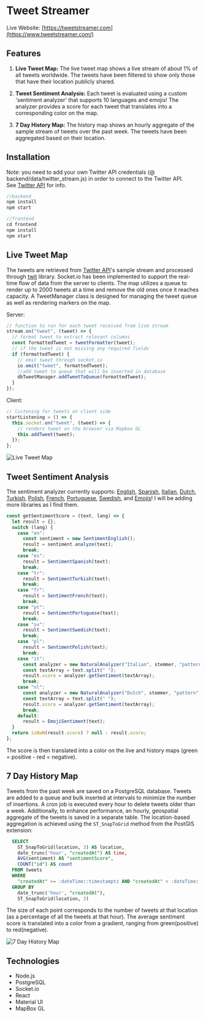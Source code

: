 # Tweet Streamer

Live Website: [https://tweetstreamer.com](https://www.tweetstreamer.com/)

## Features

1. **Live Tweet Map:**
   The live tweet map shows a live stream of about 1% of all tweets worldwide. The tweets have been filtered to show only those that have their location publicly shared.

2. **Tweet Sentiment Analysis:**
   Each tweet is evaluated using a custom 'sentiment analyzer' that supports 10 languages and emojis! The analyzer provides a score for each tweet that translates into a corresponding color on the map.

3. **7 Day History Map:**
   The history map shows an hourly aggregate of the sample stream of tweets over the past week. The tweets have been aggregated based on their location.

## Installation

Note: you need to add your own Twitter API credentials (@ backend/data/twitter_stream.js) in order to connect to the Twitter API.   
See [Twitter API](https://developer.twitter.com/en/docs/twitter-api) for info.


```js
//backend
npm install
npm start

//frontend
cd frontend
npm install
npm start
```


## Live Tweet Map

The tweets are retrieved from [Twitter API](https://developer.twitter.com/en/docs/twitter-api)'s sample stream and processed through [twit](https://github.com/ttezel/twit) library. Socket.io has been implemented to support the real-time flow of data from the server to clients. The map utilizes a queue to render up to 2000 tweets at a time and remove the old ones once it reaches capacity. A TweetManager class is designed for managing the tweet queue as well as rendering markers on the map.

Server:

```js
// function to run for each tweet received from live stream
stream.on("tweet", (tweet) => {
  // format tweet to extract relevant columns
  const formattedTweet = tweetFormatter(tweet);
  // if the tweet is not missing any required fields
  if (formattedTweet) {
    // emit tweet through socket.io
    io.emit("tweet", formattedTweet);
    //add tweet to queue that will be inserted in database
    dbTweetManager.addTweetToQueue(formattedTweet);
  }
});
```

Client:

```js
// listening for tweets on client side
startListening = () => {
  this.socket.on("tweet", (tweet) => {
    // renders tweet on the browser via Mapbox GL
    this.addTweet(tweet);
  });
};
```

![Live Tweet Map](https://github.com/kiana-h/twitt-stream-er/blob/main/readme_assets/live-map-.gif)

## Tweet Sentiment Analysis

The sentiment analyzer currently supports: [English](https://www.npmjs.com/package/sentiment), [Spanish](https://www.npmjs.com/package/sentiment-spanish), [Italian](https://www.npmjs.com/package/natural), [Dutch](https://www.npmjs.com/package/natural), [Turkish](https://www.npmjs.com/package/sentiment-turkish), [Polish](https://www.npmjs.com/package/sentiment-polish), [French](https://www.npmjs.com/package/sentiment-french), [Portuguese](https://www.npmjs.com/package/sentiment-ptbr), [Swedish](https://www.npmjs.com/package/sentiment-swedish), and [Emojis](https://www.npmjs.com/package/wink-sentiment)!
I will be adding more libraries as I find them.

```js
const getSentimentScore = (text, lang) => {
  let result = {};
  switch (lang) {
    case "en":
      const sentiment = new SentimentEnglish();
      result = sentiment.analyze(text);
      break;
    case "es":
      result = SentimentSpanish(text);
      break;
    case "tr":
      result = SentimentTurkish(text);
      break;
    case "fr":
      result = SentimentFrench(text);
      break;
    case "pt":
      result = SentimentPortuguese(text);
      break;
    case "sv":
      result = SentimentSwedish(text);
      break;
    case "pl":
      result = SentimentPolish(text);
      break;
    case "it":
      const analyzer = new NaturalAnalyzer("Italian", stemmer, "pattern");
      const textArray = text.split(" ");
      result.score = analyzer.getSentiment(textArray);
      break;
    case "nl":
      const analyzer = new NaturalAnalyzer("Dutch", stemmer, "pattern");
      const textArray = text.split(" ");
      result.score = analyzer.getSentiment(textArray);
      break;
    default:
      result = EmojiSentiment(text);
  }
  return isNaN(result.score) ? null : result.score;
};
```

The score is then translated into a color on the live and history maps (green = positive - red = negative).

## 7 Day History Map

Tweets from the past week are saved on a PostgreSQL database. Tweets are added to a queue and bulk inserted at intervals to minimize the number of insertions. A cron job is executed every hour to delete tweets older than a week. Additionally, to enhance performance, an hourly, geospatial aggregate of the tweets is saved in a separate table. The location-based aggregation is achieved using the `ST_SnapToGrid` method from the PostGIS extension:

```sql
  SELECT
    ST_SnapToGrid(location, 3) AS location,
    date_trunc('hour', "createdAt") AS time,
    AVG(sentiment) AS "sentimentScore",
    COUNT("id") AS count
  FROM tweets
  WHERE
    "createdAt" >= :dateTime::timestamptz AND "createdAt" < :dateTime::timestamptz + interval '1' hour
  GROUP BY
    date_trunc('hour', "createdAt"),
    ST_SnapToGrid(location, 3)
```

The size of each point corresponds to the number of tweets at that location (as a percentage of all the tweets at that hour). The average sentiment score is translated into a color from a gradient, ranging from green(positive) to red(negative).

![7 Day History Map](https://github.com/kiana-h/twitt-stream-er/blob/main/readme_assets/history-map.gif)

## Technologies

- Node.js
- PostgreSQL
- Socket.io
- React
- Material UI
- MapBox GL
